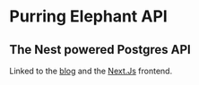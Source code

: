 # Purring Elephant API

## The Nest powered Postgres API

Linked to the [blog](https://github.com/ClemSK/CSKBlog) and the [Next.Js](https://github.com/ClemSK/nextEcomFE) frontend.